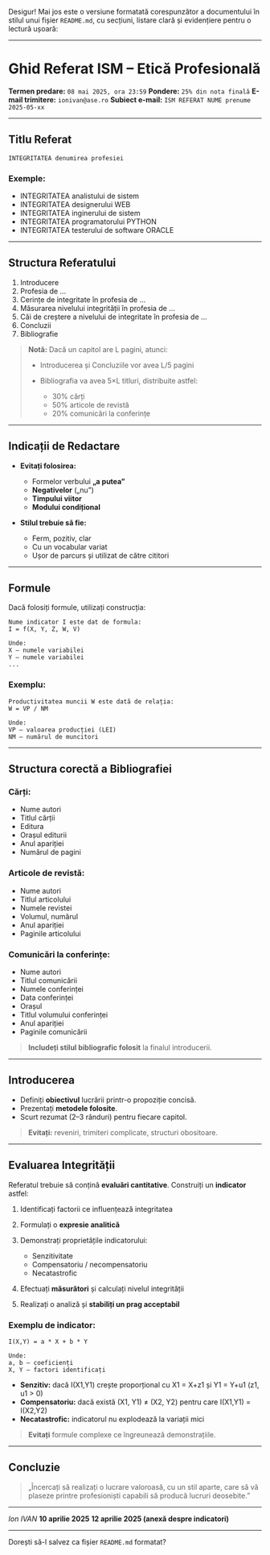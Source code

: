 Desigur! Mai jos este o versiune formatată corespunzător a documentului în stilul unui fișier `README.md`, cu secțiuni, listare clară și evidențiere pentru o lectură ușoară:

---

# Ghid Referat ISM – Etică Profesională

**Termen predare:** `08 mai 2025, ora 23:59`
**Pondere:** `25% din nota finală`
**E-mail trimitere:** `ionivan@ase.ro`
**Subiect e-mail:** `ISM REFERAT NUME prenume 2025-05-xx`

---

## Titlu Referat

```
INTEGRITATEA denumirea profesiei
```

### Exemple:

* INTEGRITATEA analistului de sistem
* INTEGRITATEA designerului WEB
* INTEGRITATEA inginerului de sistem
* INTEGRITATEA programatorului PYTHON
* INTEGRITATEA testerului de software ORACLE

---

## Structura Referatului

1. Introducere
2. Profesia de ...
3. Cerințe de integritate în profesia de ...
4. Măsurarea nivelului integrității în profesia de ...
5. Căi de creștere a nivelului de integritate în profesia de ...
6. Concluzii
7. Bibliografie

> **Notă:** Dacă un capitol are L pagini, atunci:
>
> * Introducerea și Concluziile vor avea L/5 pagini
> * Bibliografia va avea 5×L titluri, distribuite astfel:
>
>   * 30% cărți
>   * 50% articole de revistă
>   * 20% comunicări la conferințe

---

## Indicații de Redactare

* **Evitați folosirea:**

  * Formelor verbului **„a putea”**
  * **Negativelor** („nu”)
  * **Timpului viitor**
  * **Modului condițional**

* **Stilul trebuie să fie:**

  * Ferm, pozitiv, clar
  * Cu un vocabular variat
  * Ușor de parcurs și utilizat de către cititori

---

## Formule

Dacă folosiți formule, utilizați construcția:

```
Nume indicator I este dat de formula:
I = f(X, Y, Z, W, V)

Unde:
X – numele variabilei
Y – numele variabilei
...
```

### Exemplu:

```
Productivitatea muncii W este dată de relația:
W = VP / NM

Unde:
VP – valoarea producției (LEI)
NM – numărul de muncitori
```

---

## Structura corectă a Bibliografiei

### Cărți:

* Nume autori
* Titlul cărții
* Editura
* Orașul editurii
* Anul apariției
* Numărul de pagini

### Articole de revistă:

* Nume autori
* Titlul articolului
* Numele revistei
* Volumul, numărul
* Anul apariției
* Paginile articolului

### Comunicări la conferințe:

* Nume autori
* Titlul comunicării
* Numele conferinței
* Data conferinței
* Orașul
* Titlul volumului conferinței
* Anul apariției
* Paginile comunicării

> **Includeți stilul bibliografic folosit** la finalul introducerii.

---

## Introducerea

* Definiți **obiectivul** lucrării printr-o propoziție concisă.
* Prezentați **metodele folosite**.
* Scurt rezumat (2–3 rânduri) pentru fiecare capitol.

> **Evitați:** reveniri, trimiteri complicate, structuri obositoare.

---

## Evaluarea Integrității

Referatul trebuie să conțină **evaluări cantitative**. Construiți un **indicator** astfel:

1. Identificați factorii ce influențează integritatea
2. Formulați o **expresie analitică**
3. Demonstrați proprietățile indicatorului:

   * Senzitivitate
   * Compensatoriu / necompensatoriu
   * Necatastrofic
4. Efectuați **măsurători** și calculați nivelul integrității
5. Realizați o analiză și **stabiliți un prag acceptabil**

### Exemplu de indicator:

```
I(X,Y) = a * X + b * Y

Unde:
a, b – coeficienți
X, Y – factori identificați
```

* **Senzitiv:** dacă I(X1,Y1) crește proporțional cu X1 = X+z1 și Y1 = Y+u1 (z1, u1 > 0)
* **Compensatoriu:** dacă există (X1, Y1) ≠ (X2, Y2) pentru care I(X1,Y1) = I(X2,Y2)
* **Necatastrofic:** indicatorul nu explodează la variații mici

> **Evitați** formule complexe ce îngreunează demonstrațiile.

---

## Concluzie

> „Încercați să realizați o lucrare valoroasă, cu un stil aparte, care să vă plaseze printre profesioniști capabili să producă lucruri deosebite.”

---

*Ion IVAN*
**10 aprilie 2025**
**12 aprilie 2025 (anexă despre indicatori)**

---

Dorești să-l salvez ca fișier `README.md` formatat?

